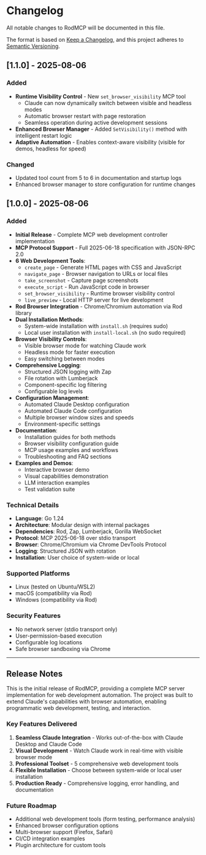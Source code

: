 # Changelog

All notable changes to RodMCP will be documented in this file.

The format is based on [Keep a Changelog](https://keepachangelog.com/en/1.0.0/),
and this project adheres to [Semantic Versioning](https://semver.org/spec/v2.0.0.html).

## [1.1.0] - 2025-08-06

### Added
- **Runtime Visibility Control** - New `set_browser_visibility` MCP tool
  - Claude can now dynamically switch between visible and headless modes
  - Automatic browser restart with page restoration
  - Seamless operation during active development sessions
- **Enhanced Browser Manager** - Added `SetVisibility()` method with intelligent restart logic
- **Adaptive Automation** - Enables context-aware visibility (visible for demos, headless for speed)

### Changed
- Updated tool count from 5 to 6 in documentation and startup logs
- Enhanced browser manager to store configuration for runtime changes

## [1.0.0] - 2025-08-06

### Added
- **Initial Release** - Complete MCP web development controller implementation
- **MCP Protocol Support** - Full 2025-06-18 specification with JSON-RPC 2.0
- **6 Web Development Tools**:
  - `create_page` - Generate HTML pages with CSS and JavaScript
  - `navigate_page` - Browser navigation to URLs or local files  
  - `take_screenshot` - Capture page screenshots
  - `execute_script` - Run JavaScript code in browser
  - `set_browser_visibility` - Runtime browser visibility control
  - `live_preview` - Local HTTP server for live development
- **Rod Browser Integration** - Chrome/Chromium automation via Rod library
- **Dual Installation Methods**:
  - System-wide installation with `install.sh` (requires sudo)
  - Local user installation with `install-local.sh` (no sudo required)
- **Browser Visibility Controls**:
  - Visible browser mode for watching Claude work
  - Headless mode for faster execution
  - Easy switching between modes
- **Comprehensive Logging**:
  - Structured JSON logging with Zap
  - File rotation with Lumberjack
  - Component-specific log filtering
  - Configurable log levels
- **Configuration Management**:
  - Automated Claude Desktop configuration
  - Automated Claude Code configuration  
  - Multiple browser window sizes and speeds
  - Environment-specific settings
- **Documentation**:
  - Installation guides for both methods
  - Browser visibility configuration guide
  - MCP usage examples and workflows
  - Troubleshooting and FAQ sections
- **Examples and Demos**:
  - Interactive browser demo
  - Visual capabilities demonstration
  - LLM interaction examples
  - Test validation suite

### Technical Details
- **Language**: Go 1.24
- **Architecture**: Modular design with internal packages
- **Dependencies**: Rod, Zap, Lumberjack, Gorilla WebSocket
- **Protocol**: MCP 2025-06-18 over stdio transport
- **Browser**: Chrome/Chromium via Chrome DevTools Protocol
- **Logging**: Structured JSON with rotation
- **Installation**: User choice of system-wide or local

### Supported Platforms
- Linux (tested on Ubuntu/WSL2)
- macOS (compatibility via Rod)
- Windows (compatibility via Rod)

### Security Features
- No network server (stdio transport only)
- User-permission-based execution
- Configurable log locations
- Safe browser sandboxing via Chrome

---

## Release Notes

This is the initial release of RodMCP, providing a complete MCP server implementation for web development automation. The project was built to extend Claude's capabilities with browser automation, enabling programmatic web development, testing, and interaction.

### Key Features Delivered
1. **Seamless Claude Integration** - Works out-of-the-box with Claude Desktop and Claude Code
2. **Visual Development** - Watch Claude work in real-time with visible browser mode  
3. **Professional Toolset** - 5 comprehensive web development tools
4. **Flexible Installation** - Choose between system-wide or local user installation
5. **Production Ready** - Comprehensive logging, error handling, and documentation

### Future Roadmap
- Additional web development tools (form testing, performance analysis)
- Enhanced browser configuration options
- Multi-browser support (Firefox, Safari)
- CI/CD integration examples
- Plugin architecture for custom tools